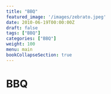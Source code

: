 ```yaml
---
title: "BBQ"
featured_image: '/images/zebrato.jpeg'
date: 2010-06-19T00:00:00Z
draft: false
tags: ["BBQ"]
categories: ["BBQ"]
weight: 100
menu: main
bookCollapseSection: true
---
```

# BBQ